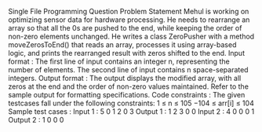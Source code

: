 Single File Programming Question Problem Statement Mehul is working on optimizing sensor data for hardware processing. He needs to rearrange an array so that all the 0s are pushed to the end, while keeping the order of non-zero elements unchanged. He writes a class ZeroPusher with a method moveZerosToEnd() that reads an array, processes it using array-based logic, and prints the rearranged result with zeros shifted to the end. Input format : The first line of input contains an integer n, representing the number of elements. The second line of input contains n space-separated integers. Output format : The output displays the modified array, with all zeros at the end and the order of non-zero values maintained. Refer to the sample output for formatting specifications. Code constraints : The given testcases fall under the following constraints: 1 ≤ n ≤ 105 −104 ≤ arr[i] ≤ 104 Sample test cases : Input 1 : 5 0 1 2 0 3 Output 1 : 1 2 3 0 0 Input 2 : 4 0 0 0 1 Output 2 : 1 0 0 0